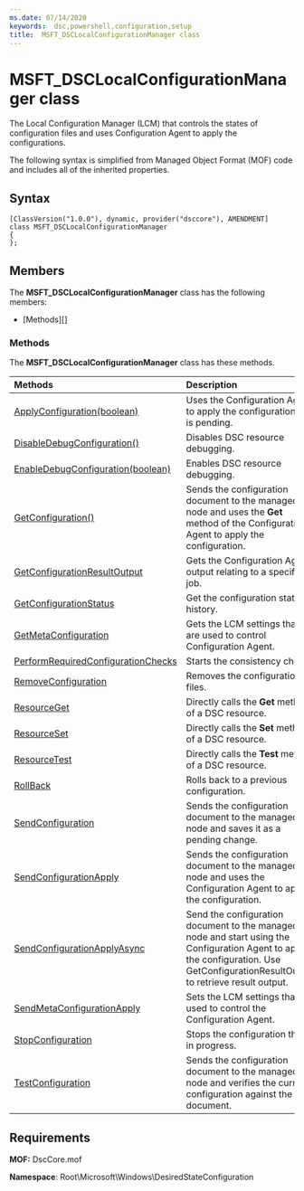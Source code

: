 ```yaml
---
ms.date: 07/14/2020
keywords:  dsc,powershell,configuration,setup
title:  MSFT_DSCLocalConfigurationManager class
---
```

# MSFT_DSCLocalConfigurationManager class

The Local Configuration Manager (LCM) that controls the states of configuration files and uses
Configuration Agent to apply the configurations.

The following syntax is simplified from Managed Object Format (MOF) code and includes all of the
inherited properties.

## Syntax

```
[ClassVersion("1.0.0"), dynamic, provider("dsccore"), AMENDMENT]
class MSFT_DSCLocalConfigurationManager
{
};
```

## Members

The **MSFT_DSCLocalConfigurationManager** class has the following members:

- [Methods][]

### Methods

The **MSFT_DSCLocalConfigurationManager** class has these methods.

|Methods |Description |
|:--- |:---|
| [ApplyConfiguration(boolean)](msft-dsclocalconfigurationmanager-applyconfiguration.md)| Uses the Configuration Agent to apply the configuration that is pending.|
| [DisableDebugConfiguration()](msft-dsclocalconfigurationmanager-disabledebugconfiguration.md)| Disables DSC resource debugging.|
| [EnableDebugConfiguration(boolean)](msft-dsclocalconfigurationmanager-enabledebugconfiguration.md)| Enables DSC resource debugging.|
| [GetConfiguration()](msft-dsclocalconfigurationmanager-getconfiguration.md)| Sends the configuration document to the managed node and uses the **Get** method of the Configuration Agent to apply the configuration.|
| [GetConfigurationResultOutput](msft-dsclocalconfigurationmanager-getconfigurationresultoutput.md)| Gets the Configuration Agent output relating to a specific job.|
| [GetConfigurationStatus](msft-dsclocalconfigurationmanager-getconfigurationstatus.md)| Get the configuration status history.|
| [GetMetaConfiguration](msft-dsclocalconfigurationmanager-getmetaconfiguration.md)| Gets the LCM settings that are used to control Configuration Agent.|
| [PerformRequiredConfigurationChecks](msft-dsclocalconfigurationmanager-performrequiredconfigurationchecks.md)| Starts the consistency check.|
| [RemoveConfiguration](msft-dsclocalconfigurationmanager-removeconfiguration.md)| Removes the configuration files.|
| [ResourceGet](msft-dsclocalconfigurationmanager-resourceget.md)| Directly calls the **Get** method of a DSC resource.|
| [ResourceSet](msft-dsclocalconfigurationmanager-resourceset.md)| Directly calls the **Set** method of a DSC resource.|
| [ResourceTest](msft-dsclocalconfigurationmanager-resourcetest.md)| Directly calls the **Test** method of a DSC resource.|
| [RollBack](msft-dsclocalconfigurationmanager-rollback.md)| Rolls back to a previous configuration.|
| [SendConfiguration](msft-dsclocalconfigurationmanager-sendconfiguration.md)| Sends the configuration document to the managed node and saves it as a pending change.|
| [SendConfigurationApply](msft-dsclocalconfigurationmanager-sendconfigurationapply.md)| Sends the configuration document to the managed node and uses the Configuration Agent to apply the configuration.|
| [SendConfigurationApplyAsync](msft-dsclocalconfigurationmanager-sendconfigurationapplyasync.md)| Send the configuration document to the managed node and start using the Configuration Agent to apply the configuration. Use GetConfigurationResultOutput to retrieve result output.|
| [SendMetaConfigurationApply](msft-dsclocalconfigurationmanager-sendmetaconfigurationapply.md)| Sets the LCM settings that are used to control the Configuration Agent.|
| [StopConfiguration](msft-dsclocalconfigurationmanager-stopconfiguration.md)| Stops the configuration that is in progress.|
| [TestConfiguration](msft-dsclocalconfigurationmanager-testconfiguration.md)| Sends the configuration document to the managed node and verifies the current configuration against the document.|

## Requirements

**MOF:** DscCore.mof

**Namespace**: Root\Microsoft\Windows\DesiredStateConfiguration
